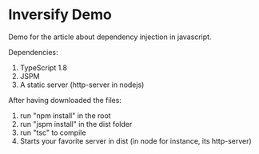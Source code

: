 Inversify Demo
==============

Demo for the article about dependency injection in javascript.

Dependencies:

1. TypeScript 1.8
2. JSPM
3. A static server (http-server in nodejs)

After having downloaded the files:

1. run "npm install" in the root
2. run "jspm install" in the dist folder
3. run "tsc" to compile
4. Starts your favorite server in dist (in node for instance, its http-server)
